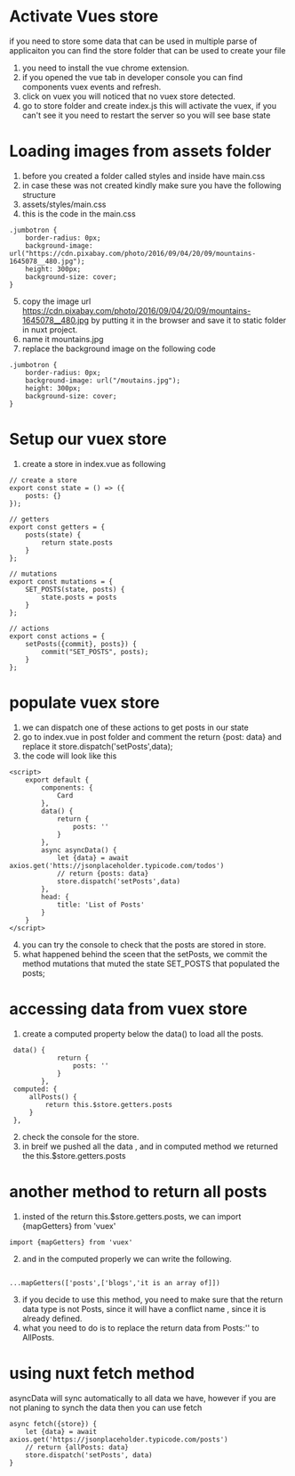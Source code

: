 # Activate Vues store
if you need to store some data that can be used in multiple parse of applicaiton
you can find the store folder that can be used to create your file 
1. you need to install the vue chrome extension.
2. if you opened the vue tab in developer console you can find components vuex events and refresh.
3. click on vuex you will noticed that no vuex store detected.
4. go to store folder and create index.js this will activate the vuex, if you can't see it you need to restart the server so you will see base state


# Loading images from assets folder
1. before you created a folder called styles and inside have main.css
2. in case these was not created kindly make sure you have the following structure
3. assets/styles/main.css
4. this is the code in the main.css
```
.jumbotron {
    border-radius: 0px;
    background-image: url("https://cdn.pixabay.com/photo/2016/09/04/20/09/mountains-1645078__480.jpg");
    height: 300px;
    background-size: cover;
}

```
5. copy the image url https://cdn.pixabay.com/photo/2016/09/04/20/09/mountains-1645078__480.jpg by putting it in the browser and save it to static folder in nuxt project.
6. name it mountains.jpg
7. replace the background image on the following code
```
.jumbotron {
    border-radius: 0px;
    background-image: url("/moutains.jpg");
    height: 300px;
    background-size: cover;
}

```
# Setup our vuex store
1. create a store in index.vue as following
```
// create a store
export const state = () => ({
    posts: {}
});

// getters
export const getters = {
    posts(state) {
        return state.posts
    }
};

// mutations
export const mutations = {
    SET_POSTS(state, posts) {
        state.posts = posts
    }
};

// actions
export const actions = {
    setPosts({commit}, posts}) {
        commit("SET_POSTS", posts);
    }
};

```

# populate vuex store
1. we can dispatch one of these actions to get posts in our state
2. go to index.vue in post folder and comment the return {post: data} and replace it store.dispatch('setPosts',data);
3. the code will look like this
```
<script>
    export default {
        components: {
            Card
        },
        data() {
            return {
                posts: ''
            }
        },
        async asyncData() {
            let {data} = await axios.get('htts://jsonplaceholder.typicode.com/todos')
            // return {posts: data}
            store.dispatch('setPosts',data)
        },
        head: {
            title: 'List of Posts'
        }
    }
</script>

```
4. you can try the console to check that the posts are stored in store.
5. what happened behind the sceen that the setPosts, we commit the method mutations that muted the state SET_POSTS that populated the posts;

# accessing data from vuex store
1. create a computed property below the data() to load all the posts.
```
 data() {
            return {
                posts: ''
            }
        },
 computed: {
     allPosts() {
         return this.$store.getters.posts
     }    
 },

```
2. check the console for the store.
3. in breif we pushed all the data , and in computed method we returned the this.$store.getters.posts

# another method to return all posts
1. insted of the return this.$store.getters.posts, we can import {mapGetters} from 'vuex'
```
import {mapGetters} from 'vuex'

```
2. and in the computed properly we can write the following.
```

...mapGetters(['posts',['blogs','it is an array of]])

```
3. if you decide to use this method, you need to make sure that the return data type is not Posts, since it will have a conflict name , since it is already defined.
4. what you need to do is to replace the return data from Posts:'' to AllPosts.

# using nuxt fetch method
asyncData will sync automatically to all data we have, however if you are not planing to synch the data then you can use fetch
```
async fetch({store}) {
    let {data} = await axios.get('https://jsonplaceholder.typicode.com/posts')
    // return {allPosts: data}
    store.dispatch('setPosts', data)
}
```
